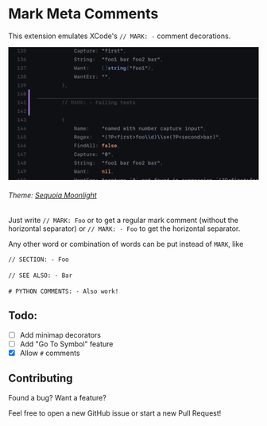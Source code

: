 # Mark Meta Comments

This extension emulates XCode's `// MARK: -` comment decorations.

<img src="https://github.com/everdrone/mark-meta-comments/blob/main/.github/media/screenshot.png" alt="A MARK comment separating one section of code from the next." />

###### Theme: [Sequoia Moonlight](https://marketplace.visualstudio.com/items?itemName=wicked-labs.sequoia)

Just write `// MARK: Foo` or to get a regular mark comment (without the horizontal separator) or `// MARK: - Foo` to get the horizontal separator.

Any other word or combination of words can be put instead of `MARK`, like

```
// SECTION: - Foo

// SEE ALSO: - Bar

# PYTHON COMMENTS: - Also work!
```

## Todo:

- [ ] Add minimap decorators
- [ ] Add "Go To Symbol" feature
- [x] Allow `#` comments

## Contributing

Found a bug? Want a feature?

Feel free to open a new GitHub issue or start a new Pull Request!
